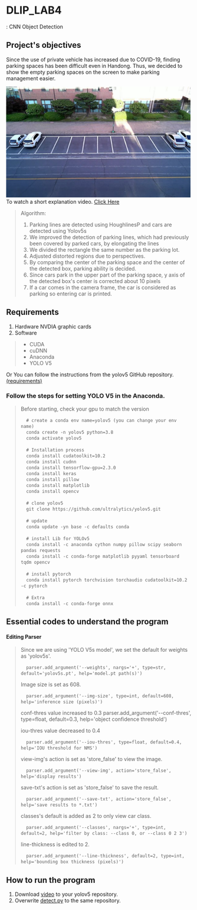 # DLIP_LAB4 
: CNN Object Detection

## Project's objectives
Since the use of private vehicle has increased due to COVID-19, finding parking spaces has been difficult even in Handong.
Thus, we decided to show the empty parking spaces on the screen to make parking management easier.

<img src="https://github.com/chloerudals/DLIP_LAB4/blob/main/data/images/Img.jpg" width="500px" height="300px" title="px(픽셀) 크기 설정" alt="parking lot"></img><br/>
To watch a short explanation video. [Click Here]()

> Algorithm:
> 1. Parking lines are detected using HoughlinesP and cars are detected using Yolov5s
> 2. We improved the detection of parking lines, which had previously been covered by parked cars, by elongating the lines
> 3. We divided the rectangle the same number as the parking lot. 
> 4. Adjusted distorted regions due to perspectives. 
> 5. By comparing the center of the parking space and the center of the detected box, parking ability is decided. 
> 6. Since cars park in the upper part of the parking space, y axis of the detected box's center is corrected about 10 pixels
> 7. If a car comes in the camera frame, the car is considered as parking so entering car is printed.


## Requirements
1. Hardware
NVDIA graphic cards
2. Software
> * CUDA
> * cuDNN
> * Anaconda
> * YOLO V5

Or You can follow the instructions from the yolov5 GitHub repository. [(requirements)](https://github.com/ultralytics/yolov5/blob/master/requirements.txt)

### Follow the steps for setting YOLO V5 in the Anaconda. 
>   Before starting, check your gpu to match the version
>   
>       # create a conda env name=yolov5 (you can change your env name)
>       conda create -n yolov5 python=3.8
>       conda activate yolov5
>       
>       # Installation process
>       conda install cudatoolkit=10.2
>       conda install cudnn
>       conda install tensorflow-gpu=2.3.0
>       conda install keras
>       conda install pillow
>       conda install matplotlib
>       conda install opencv
>       
>       # clone yolov5
>       git clone https://github.com/ultralytics/yolov5.git
>       
>       # update
>       conda update -yn base -c defaults conda
>       
>       # install Lib for YOLOv5
>       conda install -c anaconda cython numpy pillow scipy seaborn pandas requests
>       conda install -c conda-forge matplotlib pyyaml tensorboard tqdm opencv 
>   
>       # install pytorch
>       conda install pytorch torchvision torchaudio cudatoolkit=10.2 -c pytorch
>      
>       # Extra
>       conda install -c conda-forge onnx
    

## Essential codes to understand the program

#### Editing Parser
>   Since we are using 'YOLO V5s model', we set the default for weights as 'yolov5s'.
>   
>       parser.add_argument('--weights', nargs='+', type=str, default='yolov5s.pt', help='model.pt path(s)')
>   
>   Image size is set as 608.
>   
>       parser.add_argument('--img-size', type=int, default=608, help='inference size (pixels)')
>   
>   conf-thres value increased to 0.3
>       parser.add_argument('--conf-thres', type=float, default=0.3, help='object confidence threshold')
>   
>   iou-thres value decreased to 0.4
>   
>       parser.add_argument('--iou-thres', type=float, default=0.4, help='IOU threshold for NMS')
>   
>   view-img's action is set as 'store_false' to view the image. 
>   
>       parser.add_argument('--view-img', action='store_false', help='display results')
>   
>   save-txt's action is set as 'store_false' to save the result.
>   
>       parser.add_argument('--save-txt', action='store_false', help='save results to *.txt')
>   
>   classes's default is added as 2 to only view car class.
>   
>       parser.add_argument('--classes', nargs='+', type=int, default=2, help='filter by class: --class 0, or --class 0 2 3')
>   
>   line-thickness is edited to 2.
>   
>       parser.add_argument('--line-thickness', default=2, type=int, help='bounding box thickness (pixels)')






## How to run the program
1. Download [video](https://drive.google.com/file/d/170Ccn_BTxPyWlN8Trfk9KXK6ykQmQNAW/view?usp=sharing) to your yolov5 repository.
2. Overwrite [detect.py](https://github.com/chloerudals/DLIP_LAB4/blob/main/detect.py) to the same repository.
